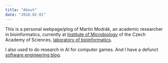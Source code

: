 ```yaml
---
title: "About"
date: "2018-02-01"
---
```


This is a personal webpage/plog of Martin Modrák, an academic researcher in bioinformatics, currently at [Institute of Microbiology](http://www.mbucas.cz) of the Czech Academy of Sciences, [laboratory of bioinformatics](http://lab126.mbu.cas.cz).

I also used to do research in AI for computer games. And I have a defunct [software engineering blog](http://babickababa.blogspot.cz).